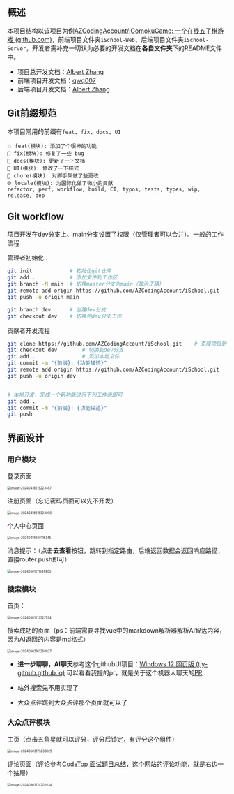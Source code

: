 ## 概述

本项目结构以该项目为例[AZCodingAccount/iGomokuGame: 一个在线五子棋游戏 (github.com)](https://github.com/AZCodingAccount/iGomokuGame)，前端项目文件夹`iSchool-Web`、后端项目文件夹`iSchool-Server`，开发者需补充一切认为必要的开发文档在**各自文件夹**下的README文件中。

- 项目总开发文档：[Albert Zhang](https://github.com/AZCodingAccount)
- 前端项目开发文档：[qwq007 ](https://github.com/qwq007)
- 后端项目开发文档：[Albert Zhang](https://github.com/AZCodingAccount)

## Git前缀规范

本项目常用的前缀有`feat`、`fix`、`docs`、`UI`

```
💥 feat(模块): 添加了个很棒的功能
🐛 fix(模块): 修复了一些 bug
📝 docs(模块): 更新了一下文档
🌷 UI(模块): 修改了一下样式
🏰 chore(模块): 对脚手架做了些更改
🌐 locale(模块): 为国际化做了微小的贡献
refactor, perf, workflow, build, CI, typos, tests, types, wip, release, dep
```

## Git workflow

项目开发在dev分支上、main分支设置了权限（仅管理者可以合并）。一般的工作流程

管理者初始化：

```bash
git init			# 初始化git仓库
git add .			# 添加文件到工作区
git branch -M main	# 切换master分支为main（政治正确）
git remote add origin https://github.com/AZCodingAccount/iSchool.git	# 关联远程仓库
git push -u origin main													# 推送，-u设置为默认仓库和分支
```

```bash
git branch dev		# 创建dev分支
git checkout dev	# 切换到dev分支工作
```

贡献者开发流程

```bash
git clone https://github.com/AZCodingAccount/iSchool.git	# 克隆项目到本地
git checkout dev		# 切换到dev分支
git add .				# 添加本地文件
git commit -m "{前缀}: {功能描述}"
git remote add origin https://github.com/AZCodingAccount/iSchool.git	# 关联远程仓库
git push -u origin dev													# 推送，-u设置为默认仓库和分支


# 本地开发，完成一个新功能进行下列工作流即可
git add .
git commit -m "{前缀}: {功能描述}"
git push
```

## 界面设计

### 用户模块

登录页面

<img src="https://my-picture-bed1-1321100201.cos.ap-beijing.myqcloud.com/mypictures/image-20240418215223487.png" alt="image-20240418215223487" style="zoom: 50%;" />

注册页面（忘记密码页面可以先不开发）

<img src="https://my-picture-bed1-1321100201.cos.ap-beijing.myqcloud.com/mypictures/image-20240418215324090.png" alt="image-20240418215324090" style="zoom:50%;" />

个人中心页面

<img src="https://my-picture-bed1-1321100201.cos.ap-beijing.myqcloud.com/mypictures/image-20240419220116345.png" alt="image-20240419220116345" style="zoom:50%;" />

消息提示：（点击**去查看**按钮，跳转到指定路由，后端返回数据会返回响应路径，直接router.push即可）

<img src="https://my-picture-bed1-1321100201.cos.ap-beijing.myqcloud.com/mypictures/image-20240501211549906.png" alt="image-20240501211549906" style="zoom:50%;" />



### 搜索模块

首页：

<img src="https://my-picture-bed1-1321100201.cos.ap-beijing.myqcloud.com/mypictures/image-20240501213527954.png" alt="image-20240501213527954" style="zoom:50%;" />

搜索成功的页面（ps：前端需要寻找vue中的markdown解析器解析AI智达内容，因为AI返回的内容是md格式）

<img src="https://my-picture-bed1-1321100201.cos.ap-beijing.myqcloud.com/mypictures/image-20240502161250927.png" alt="image-20240502161250927" style="zoom:50%;" />

- **进一步聊聊，AI聊天**参考这个githubUI项目：[Windows 12 网页版 (tjy-gitnub.github.io)](https://tjy-gitnub.github.io/win12/desktop.html)   可以看看我提的pr，就是关于这个机器人聊天的[PR](https://github.com/tjy-gitnub/win12/pull/415)

- 站外搜索先不用实现了
- 大众点评跳到大众点评那个页面就可以了

### 大众点评模块

主页（点击五角星就可以评分，评分后锁定，有评分这个组件）

<img src="https://my-picture-bed1-1321100201.cos.ap-beijing.myqcloud.com/mypictures/image-20240503173238825.png" alt="image-20240503173238825" style="zoom:50%;" />

评论页面（评论参考[CodeTop 面试题目总结](https://codetop.cc/home)，这个网站的评论功能，就是右边一个抽屉）

<img src="https://my-picture-bed1-1321100201.cos.ap-beijing.myqcloud.com/mypictures/image-20240503174702034.png" alt="image-20240503174702034" style="zoom:50%;" />
